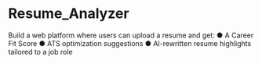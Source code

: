# Resume_Analyzer
Build a web platform where users can upload a resume and  get:  ● A Career Fit Score  ● ATS optimization suggestions  ● AI-rewritten resume highlights tailored to a job role 
